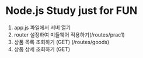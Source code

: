 # Node.js Study just for FUN

1. app.js 파일에서 서버 열기
2. router 설정하여 미들웨어 적용하기(/routes/prac1)
3. 상품 목록 조회하기 (GET) (/routes/goods)
4. 상품 상세 조회하기 (GET)
